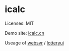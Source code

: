 icalc
====
Licenses: MIT

Demo site: [icalc.cn](http://icalc.cn)

Useage of [websvr](https://github.com/newghost/websvr) / [lotteryui](https://github.com/newghost/lotteryui)
